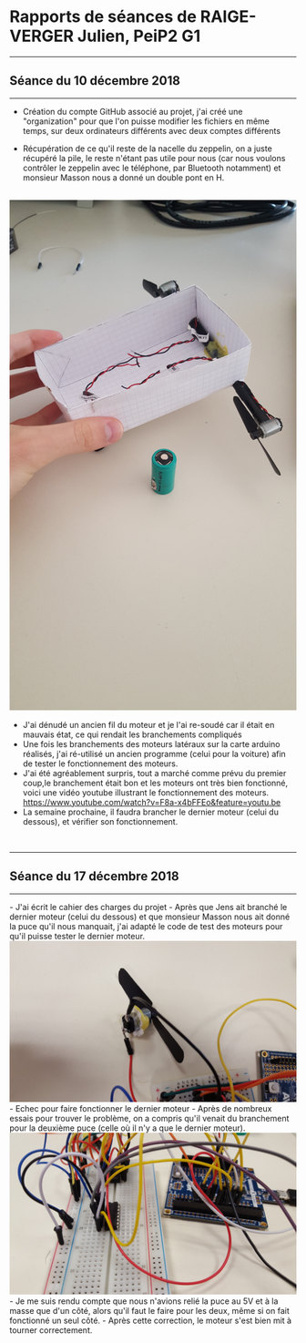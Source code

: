 <h1><strong> Rapports de séances de RAIGE-VERGER Julien, PeiP2 G1 </strong>  </h1>
<hr>
<h2> Séance du 10 décembre 2018 </h2>
<hr>

 - Création du compte GitHub associé au projet, j'ai créé une "organization" pour que l'on puisse modifier les fichiers en même temps, sur deux ordinateurs différents avec deux comptes différents 
 
- Récupération de ce qu'il reste de la nacelle du zeppelin, on a juste récupéré la pile, le reste n'étant pas utile pour nous (car nous voulons contrôler le zeppelin avec le téléphone, par Bluetooth notamment) et monsieur Masson nous a donné un double pont en H.
<br>
<img src="../Ressources/Julien/20181210_111724.jpg" />

- J'ai dénudé un ancien fil du moteur et je l'ai re-soudé car il était en mauvais état, ce qui rendait les branchements compliqués
- Une fois les branchements des moteurs latéraux sur la carte arduino réalisés, j'ai ré-utilisé un ancien programme (celui pour la voiture) afin de tester le fonctionnement des moteurs. 
- J'ai été agréablement surpris, tout a marché comme prévu du premier coup,le branchement était bon et les moteurs ont très bien fonctionné, voici une vidéo youtube illustrant le fonctionnement des moteurs. 
https://www.youtube.com/watch?v=F8a-x4bFFEo&feature=youtu.be 
- La semaine prochaine, il faudra brancher le dernier moteur (celui du dessous), et vérifier son fonctionnement.

<br>
<hr>
<h2> Séance du 17 décembre 2018 </h2>
<hr>
- J'ai écrit le cahier des charges du projet
- Après que Jens ait branché le dernier moteur (celui du dessous) et que monsieur Masson nous ait donné la puce qu'il nous manquait, j'ai adapté le code de test des moteurs pour qu'il puisse tester le dernier moteur. 
<img src="../Ressources/Julien/20181217_105212.jpg" />
- Echec pour faire fonctionner le dernier moteur
- Après de nombreux essais pour trouver le problème, on a compris qu'il venait du branchement pour la deuxième puce (celle où il n'y a 
que le dernier moteur). <img src="../Ressources/Julien/20181217_105200.jpg"" />
 - Je me suis rendu compte que nous n'avions relié la puce au 5V et à la masse que d'un côté, alors qu'il faut le faire pour les deux, même si on fait fonctionné un seul côté.
 - Après cette correction, le moteur s'est bien mit à tourner correctement.
